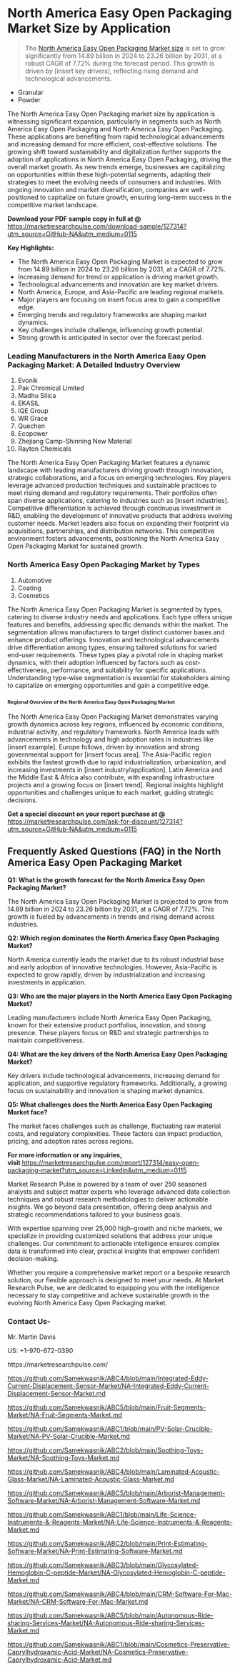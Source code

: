 <h1>North America Easy Open Packaging Market&nbsp;Size by Application</h1><blockquote><p>The <a href="https://marketresearchpulse.com/download-sample/127314?utm_source=GitHub-NA&amp;utm_medium=0115">North America Easy Open Packaging Market size</a> is set to grow significantly from 14.89 billion in 2024 to 23.26 billion by 2031, at a robust CAGR of 7.72% during the forecast period. This growth is driven by [insert key drivers], reflecting rising demand and technological advancements.</p></blockquote><ul><li>Granular<li> Powder</li></ul><p>The North America Easy Open Packaging market size by application is witnessing significant expansion, particularly in segments such as North America Easy Open Packaging and North America Easy Open Packaging. These applications are benefiting from rapid technological advancements and increasing demand for more efficient, cost-effective solutions. The growing shift toward sustainability and digitalization further supports the adoption of applications in North America Easy Open Packaging, driving the overall market growth. As new trends emerge, businesses are capitalizing on opportunities within these high-potential segments, adapting their strategies to meet the evolving needs of consumers and industries. With ongoing innovation and market diversification, companies are well-positioned to capitalize on future growth, ensuring long-term success in the competitive market landscape.</p><p><strong>Download your PDF sample copy in full at @ </strong><a href="https://marketresearchpulse.com/download-sample/127314?utm_source=GitHub-NA&amp;utm_medium=0115">https://marketresearchpulse.com/download-sample/127314?utm_source=GitHub-NA&amp;utm_medium=0115</a></p><p><strong>Key Highlights: </strong></p><ul><li>The North America Easy Open Packaging Market is expected to grow from 14.89 billion in 2024 to 23.26 billion by 2031, at a CAGR of 7.72%.</li><li>Increasing demand for trend or application is driving market growth.</li><li>Technological advancements and innovation are key market drivers.</li><li>North America, Europe, and Asia-Pacific are leading regional markets.</li><li>Major players are focusing on insert focus area to gain a competitive edge.</li><li>Emerging trends and regulatory frameworks are shaping market dynamics.</li><li>Key challenges include challenge, influencing growth potential.</li><li>Strong growth is anticipated in sector over the forecast period.</li></ul><h3>Leading Manufacturers in the North America Easy Open Packaging Market: A Detailed Industry Overview</h3><ol><li>Evonik</li><li>Pak Chromical Limited</li><li>Madhu Silica</li><li>EKASIL</li><li>IQE Group</li><li>WR Grace</li><li>Quechen</li><li>Ecopower</li><li>Zhejiang Camp-Shinning New Material</li><li>Rayton Chemicals</li></ol><div class="flex max-w-full flex-col flex-grow"><div class="min-h-8 text-message flex w-full flex-col items-end gap-2 whitespace-normal break-words [.text-message+&amp;]:mt-5" dir="auto" data-message-author-role="assistant" data-message-id="fd8432e4-4910-450d-b182-61b7bfb0a01f" data-message-model-slug="gpt-4o"><div class="flex w-full flex-col gap-1 empty:hidden first:pt-[3px]"><div class="markdown prose w-full break-words dark:prose-invert light"><p>The North America Easy Open Packaging Market features a dynamic landscape with leading manufacturers driving growth through innovation, strategic collaborations, and a focus on emerging technologies. Key players leverage advanced production techniques and sustainable practices to meet rising demand and regulatory requirements. Their portfolios often span diverse applications, catering to industries such as [insert industries]. Competitive differentiation is achieved through continuous investment in R&amp;D, enabling the development of innovative products that address evolving customer needs. Market leaders also focus on expanding their footprint via acquisitions, partnerships, and distribution networks. This competitive environment fosters advancements, positioning the North America Easy Open Packaging Market for sustained growth.</p></div></div></div></div><h3>North America Easy Open Packaging Market by Types</h3><ol><li>Automotive<li> Coating<li> Cosmetics</li></ol><div class="flex max-w-full flex-col flex-grow"><div class="min-h-8 text-message flex w-full flex-col items-end gap-2 whitespace-normal break-words [.text-message+&amp;]:mt-5" dir="auto" data-message-author-role="assistant" data-message-id="084470be-0bb7-4664-bddf-5156b4f41249" data-message-model-slug="gpt-4o-mini"><div class="flex w-full flex-col gap-1 empty:hidden first:pt-[3px]"><div class="markdown prose w-full break-words dark:prose-invert light"><p>The North America Easy Open Packaging Market is segmented by types, catering to diverse industry needs and applications. Each type offers unique features and benefits, addressing specific demands within the market. The segmentation allows manufacturers to target distinct customer bases and enhance product offerings. Innovation and technological advancements drive differentiation among types, ensuring tailored solutions for varied end-user requirements. These types play a pivotal role in shaping market dynamics, with their adoption influenced by factors such as cost-effectiveness, performance, and suitability for specific applications. Understanding type-wise segmentation is essential for stakeholders aiming to capitalize on emerging opportunities and gain a competitive edge.</p></div></div></div></div><h3><span style="font-size: 11px;">Regional Overview of the North America Easy Open Packaging Market</span></h3><div class="flex max-w-full flex-col flex-grow"><div class="min-h-8 text-message flex w-full flex-col items-end gap-2 whitespace-normal break-words [.text-message+&amp;]:mt-5" dir="auto" data-message-author-role="assistant" data-message-id="e9038762-ce64-4e30-91c9-9bd413514231" data-message-model-slug="gpt-4o-mini"><div class="flex w-full flex-col gap-1 empty:hidden first:pt-[3px]"><div class="markdown prose w-full break-words dark:prose-invert light"><p>The North America Easy Open Packaging Market demonstrates varying growth dynamics across key regions, influenced by economic conditions, industrial activity, and regulatory frameworks. North America leads with advancements in technology and high adoption rates in industries like [insert example]. Europe follows, driven by innovation and strong governmental support for [insert focus area]. The Asia-Pacific region exhibits the fastest growth due to rapid industrialization, urbanization, and increasing investments in [insert industry/application]. Latin America and the Middle East &amp; Africa also contribute, with expanding infrastructure projects and a growing focus on [insert trend]. Regional insights highlight opportunities and challenges unique to each market, guiding strategic decisions.</p></div></div></div></div><p><strong>Get a special discount on your report purchase at @ </strong><a href="https://marketresearchpulse.com/ask-for-discount/127314?utm_source=GitHub-NA&amp;utm_medium=0115">https://marketresearchpulse.com/ask-for-discount/127314?utm_source=GitHub-NA&amp;utm_medium=0115</a></p><h2>Frequently Asked Questions (FAQ) in the North America Easy Open Packaging Market</h2><p><strong>Q1: What is the growth forecast for the North America Easy Open Packaging Market?</strong></p><p>The North America Easy Open Packaging Market is projected to grow from 14.89 billion in 2024 to 23.26 billion by 2031, at a CAGR of 7.72%. This growth is fueled by advancements in trends and rising demand across industries.</p><p><strong>Q2: Which region dominates the North America Easy Open Packaging Market?</strong></p><p>North America currently leads the market due to its robust industrial base and early adoption of innovative technologies. However, Asia-Pacific is expected to grow rapidly, driven by industrialization and increasing investments in application.</p><p><strong>Q3: Who are the major players in the North America Easy Open Packaging Market?</strong></p><p>Leading manufacturers include North America Easy Open Packaging, known for their extensive product portfolios, innovation, and strong presence. These players focus on R&amp;D and strategic partnerships to maintain competitiveness.</p><p><strong>Q4: What are the key drivers of the North America Easy Open Packaging Market?</strong></p><p>Key drivers include technological advancements, increasing demand for application, and supportive regulatory frameworks. Additionally, a growing focus on sustainability and innovation is shaping market dynamics.</p><p><strong>Q5: What challenges does the North America Easy Open Packaging Market face?</strong></p><p>The market faces challenges such as challenge, fluctuating raw material costs, and regulatory complexities. These factors can impact production, pricing, and adoption rates across regions.</p><p><strong>For more information or any inquiries, visit&nbsp;</strong><a href="https://marketresearchpulse.com/report/127314/easy-open-packaging-market?utm_source=Linkedin&utm_medium=0115">https://marketresearchpulse.com/report/127314/easy-open-packaging-market?utm_source=Linkedin&utm_medium=0115</a></p><p>Market Research Pulse is powered by a team of over 250 seasoned analysts and subject matter experts who leverage advanced data collection techniques and robust research methodologies to deliver actionable insights. We go beyond data presentation, offering deep analysis and strategic recommendations tailored to your business goals.</p><p>With expertise spanning over 25,000 high-growth and niche markets, we specialize in providing customized solutions that address your unique challenges. Our commitment to actionable intelligence ensures complex data is transformed into clear, practical insights that empower confident decision-making.</p><p>Whether you require a comprehensive market report or a bespoke research solution, our flexible approach is designed to meet your needs. At Market Research Pulse, we are dedicated to equipping you with the intelligence necessary to stay competitive and achieve sustainable growth in the evolving North America Easy Open Packaging market.</p><h3><strong>Contact Us-</strong></h3><p>Mr. Martin Davis</p><p>US: +1-970-672-0390</p><p>https://marketresearchpulse.com/</p><p><a href="https://github.com/Samekwasnik/ABC4/blob/main/Integrated-Eddy-Current-Displacement-Sensor-Market/NA-Integrated-Eddy-Current-Displacement-Sensor-Market.md">https://github.com/Samekwasnik/ABC4/blob/main/Integrated-Eddy-Current-Displacement-Sensor-Market/NA-Integrated-Eddy-Current-Displacement-Sensor-Market.md</a></p><p><a href="https://github.com/Samekwasnik/ABC5/blob/main/Fruit-Segments-Market/NA-Fruit-Segments-Market.md">https://github.com/Samekwasnik/ABC5/blob/main/Fruit-Segments-Market/NA-Fruit-Segments-Market.md</a></p><p><a href="https://github.com/Samekwasnik/ABC1/blob/main/PV-Solar-Crucible-Market/NA-PV-Solar-Crucible-Market.md">https://github.com/Samekwasnik/ABC1/blob/main/PV-Solar-Crucible-Market/NA-PV-Solar-Crucible-Market.md</a></p><p><a href="https://github.com/Samekwasnik/ABC2/blob/main/Soothing-Toys-Market/NA-Soothing-Toys-Market.md">https://github.com/Samekwasnik/ABC2/blob/main/Soothing-Toys-Market/NA-Soothing-Toys-Market.md</a></p><p><a href="https://github.com/Samekwasnik/ABC4/blob/main/Laminated-Acoustic-Glass-Market/NA-Laminated-Acoustic-Glass-Market.md">https://github.com/Samekwasnik/ABC4/blob/main/Laminated-Acoustic-Glass-Market/NA-Laminated-Acoustic-Glass-Market.md</a></p><p><a href="https://github.com/Samekwasnik/ABC5/blob/main/Arborist-Management-Software-Market/NA-Arborist-Management-Software-Market.md">https://github.com/Samekwasnik/ABC5/blob/main/Arborist-Management-Software-Market/NA-Arborist-Management-Software-Market.md</a></p><p><a href="https://github.com/Samekwasnik/ABC1/blob/main/Life-Science-Instruments-&-Reagents-Market/NA-Life-Science-Instruments-&-Reagents-Market.md">https://github.com/Samekwasnik/ABC1/blob/main/Life-Science-Instruments-&-Reagents-Market/NA-Life-Science-Instruments-&-Reagents-Market.md</a></p><p><a href="https://github.com/Samekwasnik/ABC2/blob/main/Print-Estimating-Software-Market/NA-Print-Estimating-Software-Market.md">https://github.com/Samekwasnik/ABC2/blob/main/Print-Estimating-Software-Market/NA-Print-Estimating-Software-Market.md</a></p><p><a href="https://github.com/Samekwasnik/ABC3/blob/main/Glycosylated-Hemoglobin-C-peptide-Market/NA-Glycosylated-Hemoglobin-C-peptide-Market.md">https://github.com/Samekwasnik/ABC3/blob/main/Glycosylated-Hemoglobin-C-peptide-Market/NA-Glycosylated-Hemoglobin-C-peptide-Market.md</a></p><p><a href="https://github.com/Samekwasnik/ABC4/blob/main/CRM-Software-For-Mac-Market/NA-CRM-Software-For-Mac-Market.md">https://github.com/Samekwasnik/ABC4/blob/main/CRM-Software-For-Mac-Market/NA-CRM-Software-For-Mac-Market.md</a></p><p><a href="https://github.com/Samekwasnik/ABC5/blob/main/Autonomous-Ride-sharing-Services-Market/NA-Autonomous-Ride-sharing-Services-Market.md">https://github.com/Samekwasnik/ABC5/blob/main/Autonomous-Ride-sharing-Services-Market/NA-Autonomous-Ride-sharing-Services-Market.md</a></p><p><a href="https://github.com/Samekwasnik/ABC1/blob/main/Cosmetics-Preservative-Caprylhydroxamic-Acid-Market/NA-Cosmetics-Preservative-Caprylhydroxamic-Acid-Market.md">https://github.com/Samekwasnik/ABC1/blob/main/Cosmetics-Preservative-Caprylhydroxamic-Acid-Market/NA-Cosmetics-Preservative-Caprylhydroxamic-Acid-Market.md</a></p>
